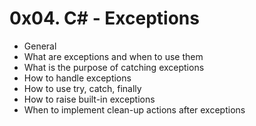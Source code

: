 # 0x04. C# - Exceptions
- General
- What are exceptions and when to use them
- What is the purpose of catching exceptions
- How to handle exceptions
- How to use try, catch, finally
- How to raise built-in exceptions
- When to implement clean-up actions after exceptions